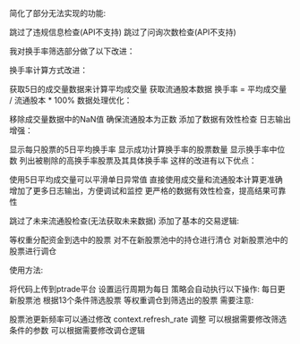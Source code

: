简化了部分无法实现的功能:

跳过了违规信息检查(API不支持)
跳过了问询次数检查(API不支持)


我对换手率筛选部分做了以下改进：

换手率计算方式改进：

获取5日的成交量数据来计算平均成交量
获取流通股本数据
换手率 = 平均成交量 / 流通股本 * 100%
数据处理优化：

移除成交量数据中的NaN值
确保流通股本为正数
添加了数据有效性检查
日志输出增强：

显示每只股票的5日平均换手率
显示成功计算换手率的股票数量
显示换手率中位数
列出被剔除的高换手率股票及其具体换手率
这样的改进有以下优点：

使用5日平均成交量可以平滑单日异常值
直接使用成交量和流通股本计算更准确
增加了更多日志输出，方便调试和监控
更严格的数据有效性检查，提高结果可靠性

跳过了未来流通股检查(无法获取未来数据)
添加了基本的交易逻辑:

等权重分配资金到选中的股票
对不在新股票池中的持仓进行清仓
对新股票池中的股票进行调仓

使用方法:


将代码上传到ptrade平台
设置运行周期为每日
策略会自动执行以下操作:
每日更新股票池
根据13个条件筛选股票
等权重调仓到筛选出的股票
需要注意:

股票池更新频率可以通过修改 context.refresh_rate 调整
可以根据需要修改筛选条件的参数
可以根据需要修改调仓逻辑
